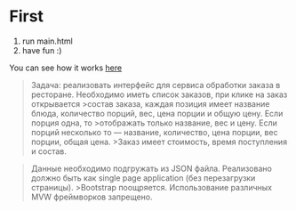 # First

1. run main.html
2. have fun :)

You can see how it works [here](http://happyh1ppo.github.io/)

>Задача:
>реализовать интерфейс для сервиса обработки заказа в ресторане. Необходимо иметь список заказов, при клике на заказ открывается >состав заказа, каждая позиция имеет название блюда, количество порций, вес, цена порции и общую цену. Если порция одна, то >отображать только название, вес и цену. Если порций несколько то — название, количество, цена порции, вес порции, общая цена. >Заказ имеет стоимость, время поступления и состав.

>Данные необходимо подгружать из JSON файла. Реализовано должно быть как single page application (без перезагрузки страницы). >Вootstrap поощряется. Использование различных MVW фреймворков запрещено. 

